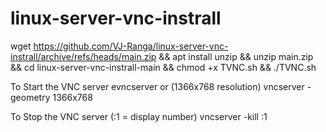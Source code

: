 # linux-server-vnc-instrall
wget https://github.com/VJ-Ranga/linux-server-vnc-instrall/archive/refs/heads/main.zip &amp;&amp; apt install unzip &amp;&amp; unzip main.zip &amp;&amp; cd linux-server-vnc-instrall-main &amp;&amp; chmod +x TVNC.sh &amp;&amp; ./TVNC.sh

To Start the VNC server
evncserver 
or (1366x768 resolution)
vncserver -geometry 1366x768

To Stop the VNC server (:1 = display number)
vncserver -kill :1
